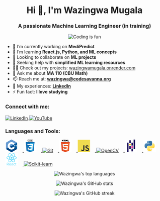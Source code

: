 <h1 align="center">Hi 👋, I'm Wazingwa Mugala</h1>
<h3 align="center">A passionate Machine Learning Engineer (in training)</h3>

<div align="center">
    <img src="https://cdn.dribbble.com/users/1162077/screenshots/3848914/programmer.gif" alt="Coding is fun" width="400" /> 
</div>

- 🔭 I’m currently working on **MediPredict**
- 🌱 I’m learning **React.js, Python, and ML concepts**
- 👯 Looking to collaborate on **ML projects**
- 🤝 Seeking help with **simplified ML learning resources**
- 👨‍💻 Check out my projects: [wazingwamugala.onrender.com](https://wazingwamugala.onrender.com/)
- 💬 Ask me about **MA 110 (CBU Math)**
- 📫 Reach me at: **wazingwa@codesavanna.org**
- 📄 My experiences: **[LinkedIn](https://linkedin.com/in/wazingwamugala)**
- ⚡ Fun fact: **I love studying**

<h3 align="left">Connect with me:</h3>
<p align="left">
    <a href="https://linkedin.com/in/wazingwamugala" target="_blank">
        <img align="center" src="https://raw.githubusercontent.com/rahuldkjain/github-profile-readme-generator/master/src/images/icons/Social/linked-in-alt.svg" alt="LinkedIn" height="30" width="40" />
    </a>
    <a href="https://www.youtube.com/c/goyethereforezambia" target="_blank">
        <img align="center" src="https://raw.githubusercontent.com/rahuldkjain/github-profile-readme-generator/master/src/images/icons/Social/youtube.svg" alt="YouTube" height="30" width="40" />
    </a>
</p>

<h3 align="left">Languages and Tools:</h3>
<p align="left"> 
    <a href="https://www.w3schools.com/cpp/" target="_blank" rel="noreferrer"> 
        <img src="https://raw.githubusercontent.com/devicons/devicon/master/icons/cplusplus/cplusplus-original.svg" alt="C++" width="40" height="40" style="margin-right: 15px;"/> 
    </a> 
    <a href="https://www.w3schools.com/css/" target="_blank" rel="noreferrer"> 
        <img src="https://raw.githubusercontent.com/devicons/devicon/master/icons/css3/css3-original-wordmark.svg" alt="CSS3" width="40" height="40" style="margin-right: 15px;"/> 
    </a> 
    <a href="https://git-scm.com/" target="_blank" rel="noreferrer"> 
        <img src="https://www.vectorlogo.zone/logos/git-scm/git-scm-icon.svg" alt="Git" width="40" height="40" style="margin-right: 15px;"/> 
    </a> 
    <a href="https://www.w3.org/html/" target="_blank" rel="noreferrer"> 
        <img src="https://raw.githubusercontent.com/devicons/devicon/master/icons/html5/html5-original-wordmark.svg" alt="HTML5" width="40" height="40" style="margin-right: 15px;"/> 
    </a> 
    <a href="https://developer.mozilla.org/en-US/docs/Web/JavaScript" target="_blank" rel="noreferrer"> 
        <img src="https://raw.githubusercontent.com/devicons/devicon/master/icons/javascript/javascript-original.svg" alt="JavaScript" width="40" height="40" style="margin-right: 15px;"/> 
    </a> 
    <a href="https://opencv.org/" target="_blank" rel="noreferrer"> 
        <img src="https://www.vectorlogo.zone/logos/opencv/opencv-icon.svg" alt="OpenCV" width="40" height="40" style="margin-right: 15px;"/> 
    </a> 
    <a href="https://pandas.pydata.org/" target="_blank" rel="noreferrer"> 
        <img src="https://raw.githubusercontent.com/devicons/devicon/2ae2a900d2f041da66e950e4d48052658d850630/icons/pandas/pandas-original.svg" alt="Pandas" width="40" height="40" style="margin-right: 15px;"/> 
    </a> 
    <a href="https://www.python.org" target="_blank" rel="noreferrer"> 
        <img src="https://raw.githubusercontent.com/devicons/devicon/master/icons/python/python-original.svg" alt="Python" width="40" height="40" style="margin-right: 15px;"/> 
    </a> 
    <a href="https://reactjs.org/" target="_blank" rel="noreferrer"> 
        <img src="https://raw.githubusercontent.com/devicons/devicon/master/icons/react/react-original-wordmark.svg" alt="React" width="40" height="40" style="margin-right: 15px;"/> 
    </a> 
    <a href="https://scikit-learn.org/" target="_blank" rel="noreferrer"> 
        <img src="https://upload.wikimedia.org/wikipedia/commons/0/05/Scikit_learn_logo_small.svg" alt="Scikit-learn" width="40" height="40" style="margin-right: 15px;"/> 
    </a> 
</p>

<!-- GitHub stats -->
<div align="center">
    <p>
        <img src="https://github-readme-stats.vercel.app/api/top-langs?username=wazdevzm&show_icons=true&locale=en&layout=compact" alt="Wazingwa's top languages" width="500"/>
    </p>
    <p>
        <img src="https://github-readme-stats.vercel.app/api?username=wazdevzm&show_icons=true&locale=en" alt="Wazingwa's GitHub stats" width="500"/>
    </p>
    <p>
        <img src="https://github-readme-streak-stats.herokuapp.com/?user=wazdevzm&" alt="Wazingwa's GitHub streak" width="500"/>
    </p>
</div>

